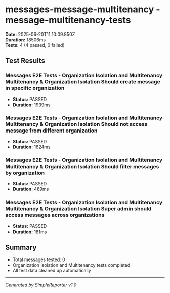 # messages-message-multitenancy - message-multitenancy-tests

**Date:** 2025-06-20T11:10:09.850Z  
**Duration:** 18506ms  
**Tests:** 4 (4 passed, 0 failed)

## Test Results


### Messages E2E Tests - Organization Isolation and Multitenancy Multitenancy & Organization Isolation Should create message in specific organization
- **Status:** PASSED
- **Duration:** 1939ms



### Messages E2E Tests - Organization Isolation and Multitenancy Multitenancy & Organization Isolation Should not access message from different organization
- **Status:** PASSED
- **Duration:** 1624ms



### Messages E2E Tests - Organization Isolation and Multitenancy Multitenancy & Organization Isolation Should filter messages by organization
- **Status:** PASSED
- **Duration:** 489ms



### Messages E2E Tests - Organization Isolation and Multitenancy Multitenancy & Organization Isolation Super admin should access messages across organizations
- **Status:** PASSED
- **Duration:** 181ms



## Summary

- Total messages tested: 0
- Organization Isolation and Multitenancy tests completed
- All test data cleaned up automatically

---
*Generated by SimpleReporter v1.0*
